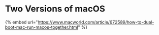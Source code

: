 # Two Versions of macOS

{% embed url="https://www.macworld.com/article/672589/how-to-dual-boot-mac-run-macos-together.html" %}
